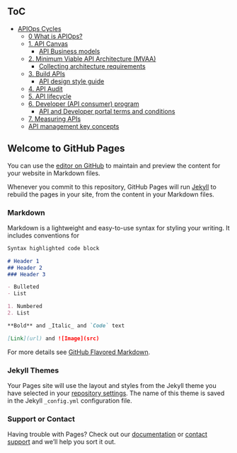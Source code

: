 ## ToC

- [APIOps Cycles](APIOpsCycles.md)
	- [0 What is APIOps?](0WhatIsAPIOps.md)
	- [1. API Canvas](1APICanvas.md)
		- [API Business models](APIBusinessModels.md)
	- [2. Minimum Viable API Architecture (MVAA)](2MinimumViableAPIArchitecture(MVAA).md)
		- [Collecting architecture requirements](CollectingArchitectureRequirements.md)
	- [3. Build APIs](3BuildAPIs.md)
		- [API design style guide](APIDesignStyleGuide.md)
	- [4. API Audit](4APIAudit.md)
	- [5. API lifecycle](5APILifecycle.md)
	- [6. Developer (API consumer) program](6Developer(APIConsumer)Program.md)
		- [API and Developer portal terms and conditions](APIAndDeveloperPortalTermsAndConditions.md)
	- [7. Measuring APIs](7MeasuringAPIs.md)
	- [API management key concepts](APIManagementKeyConcepts.md)

## Welcome to GitHub Pages

You can use the [editor on GitHub](https://github.com/mniinio/APIOps-cycles/edit/master/README.md) to maintain and preview the content for your website in Markdown files.

Whenever you commit to this repository, GitHub Pages will run [Jekyll](https://jekyllrb.com/) to rebuild the pages in your site, from the content in your Markdown files.

### Markdown

Markdown is a lightweight and easy-to-use syntax for styling your writing. It includes conventions for

```markdown
Syntax highlighted code block

# Header 1
## Header 2
### Header 3

- Bulleted
- List

1. Numbered
2. List

**Bold** and _Italic_ and `Code` text

[Link](url) and ![Image](src)
```

For more details see [GitHub Flavored Markdown](https://guides.github.com/features/mastering-markdown/).

### Jekyll Themes

Your Pages site will use the layout and styles from the Jekyll theme you have selected in your [repository settings](https://github.com/mniinio/APIOps-cycles/settings). The name of this theme is saved in the Jekyll `_config.yml` configuration file.

### Support or Contact

Having trouble with Pages? Check out our [documentation](https://help.github.com/categories/github-pages-basics/) or [contact support](https://github.com/contact) and we’ll help you sort it out.
